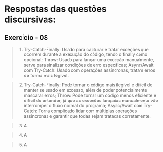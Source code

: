 # Respostas das questões discursivas:

## Exercício - 08

> 1. Try-Catch-Finally: Usado para capturar e tratar exceções que ocorrem durante a execução do código, tendo o finally como opcional;
>    Throw: Usado para lançar uma exceção manualmente, serve para sinalizar condições de erro específicas;
>    Async/Await com Try-Catch: Usado com operações assíncronas, tratam erros de forma mais legível.

> 2. Try-Catch-Finally: Pode tornar o código mais ilegível e difícil de manter se usado em excesso, além de poder potencialmente mascarar erros;
>    Throw: Pode tornar um código menos eficiente e difícil de entender, já que as exceções lançadas manualmente vão interromper o fluxo normal do programa;
>    Async/Await com Try-Catch: Torna complicado lidar com múltiplas operações assíncronas e garantir que todas sejam tratadas corretamente.

> 3. A

> 4. A

> 5. A
